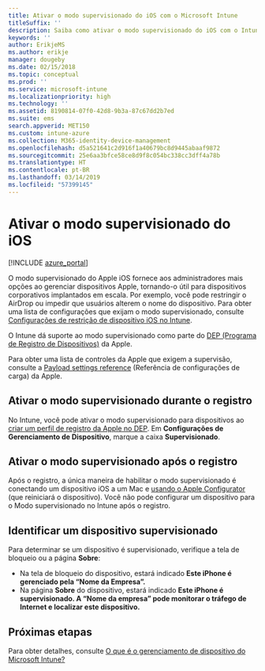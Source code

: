 ```yaml
---
title: Ativar o modo supervisionado do iOS com o Microsoft Intune
titleSuffix: ''
description: Saiba como ativar o modo supervisionado do iOS com o Intune.
keywords: ''
author: ErikjeMS
ms.author: erikje
manager: dougeby
ms.date: 02/15/2018
ms.topic: conceptual
ms.prod: ''
ms.service: microsoft-intune
ms.localizationpriority: high
ms.technology: ''
ms.assetid: 8190814-07f0-42d8-9b3a-87c67dd2b7ed
ms.suite: ems
search.appverid: MET150
ms.custom: intune-azure
ms.collection: M365-identity-device-management
ms.openlocfilehash: d5a521641c2d916f1a40679bc8d9445abaaf9872
ms.sourcegitcommit: 25e6aa3bfce58ce8d9f8c054bc338cc3dff4a78b
ms.translationtype: HT
ms.contentlocale: pt-BR
ms.lasthandoff: 03/14/2019
ms.locfileid: "57399145"
---
```

# <a name="turn-on-ios-supervised-mode"></a>Ativar o modo supervisionado do iOS


[!INCLUDE [azure_portal](./includes/azure_portal.md)]

O modo supervisionado do Apple iOS fornece aos administradores mais opções ao gerenciar dispositivos Apple, tornando-o útil para dispositivos corporativos implantados em escala. Por exemplo, você pode restringir o AirDrop ou impedir que usuários alterem o nome do dispositivo. Para obter uma lista de configurações que exijam o modo supervisionado, consulte [Configurações de restrição de dispositivo iOS no Intune](device-restrictions-ios.md).

O Intune dá suporte ao modo supervisionado como parte do [DEP (Programa de Registro de Dispositivos)](device-enrollment-program-enroll-ios.md) da Apple.

Para obter uma lista de controles da Apple que exigem a supervisão, consulte a [Payload settings reference](http://help.apple.com/configurator/mac/2.4/#/cad5370d089) (Referência de configurações de carga) da Apple.

## <a name="turn-on-supervised-mode-during-enrollment"></a>Ativar o modo supervisionado durante o registro

No Intune, você pode ativar o modo supervisionado para dispositivos ao [criar um perfil de registro da Apple no DEP](https://docs.microsoft.com/intune/device-enrollment-program-enroll-ios#create-an-apple-enrollment-profile). Em **Configurações de Gerenciamento de Dispositivo**, marque a caixa **Supervisionado**.

## <a name="turn-on-supervised-mode-after-enrollment"></a>Ativar o modo supervisionado após o registro

Após o registro, a única maneira de habilitar o modo supervisionado é conectando um dispositivo iOS a um Mac e [usando o Apple Configurator](apple-configurator-enroll-ios.md) (que reiniciará o dispositivo). Você não pode configurar um dispositivo para o Modo supervisionado no Intune após o registro.

## <a name="identify-a-supervised-device"></a>Identificar um dispositivo supervisionado

Para determinar se um dispositivo é supervisionado, verifique a tela de bloqueio ou a página **Sobre**:
- Na tela de bloqueio do dispositivo, estará indicado **Este iPhone é gerenciado pela “Nome da Empresa”.**
- Na página **Sobre** do dispositivo, estará indicado **Este iPhone é supervisionado. A “Nome da empresa” pode monitorar o tráfego de Internet e localizar este dispositivo.**

## <a name="next-steps"></a>Próximas etapas

Para obter detalhes, consulte [O que é o gerenciamento de dispositivo do Microsoft Intune?](device-management.md)

